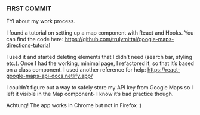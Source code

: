 ### FIRST COMMIT

FYI about my work process.

I found a tutorial on setting up a map component with React and Hooks. You can find the code here: https://github.com/trulymittal/google-maps-directions-tutorial

I used it and started deleting elements that I didn’t need (search bar, styling etc.). Once I had the working, minimal page, I refactored it, so that it’s based on a class component. I used another reference for help: https://react-google-maps-api-docs.netlify.app/

I couldn’t figure out a way to safely store my API key from Google Maps so I left it visible in the Map component- I know it’s bad practice though.

Achtung! The app works in Chrome but not in Firefox :(
